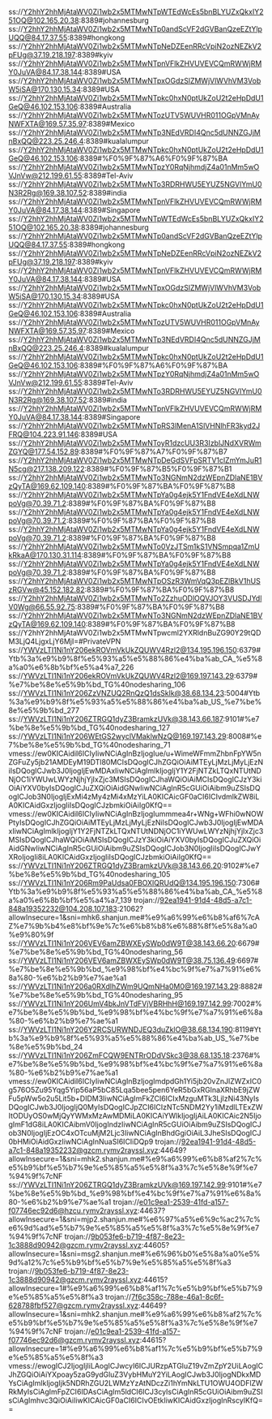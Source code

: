 ss://Y2hhY2hhMjAtaWV0Zi1wb2x5MTMwNTpWTEdWcEs5bnBLYUZxQkxIY251OQ@102.165.20.38:8389#johannesburg
ss://Y2hhY2hhMjAtaWV0Zi1wb2x5MTMwNTp0andScVF2dGVBanQzeEZtYlpUQQ@84.17.37.55:8389#hongkong
ss://Y2hhY2hhMjAtaWV0Zi1wb2x5MTMwNTpNeDZEenRRcVpiN2ozNEZkV2pFUg@37.19.218.197:8389#kyiv
ss://Y2hhY2hhMjAtaWV0Zi1wb2x5MTMwNTpnVFlkZHVUVEVCQmRWWjRMY0JuVA@84.17.38.144:8389#USA
ss://Y2hhY2hhMjAtaWV0Zi1wb2x5MTMwNTpxOGdzSlZMWjVlWVhVM3VobW5iSA@170.130.15.34:8389#USA
ss://Y2hhY2hhMjAtaWV0Zi1wb2x5MTMwNTpkc0hxN0ptUkZoU2t2eHpDdU1GeQ@46.102.153.106:8389#Australia
ss://Y2hhY2hhMjAtaWV0Zi1wb2x5MTMwNTozUTV5WUVHR011OGpVMnAyNWFXTA@169.57.35.97:8389#Mexico
ss://Y2hhY2hhMjAtaWV0Zi1wb2x5MTMwNTp3NEdVRDI4Qnc5dUNNZGJjMnBxQQ@223.25.246.4:8389#kualalumpur
ss://Y2hhY2hhMjAtaWV0Zi1wb2x5MTMwNTpkc0hxN0ptUkZoU2t2eHpDdU1GeQ@46.102.153.106:8389#%F0%9F%87%A6%F0%9F%87%BA
ss://Y2hhY2hhMjAtaWV0Zi1wb2x5MTMwNTpzY0RqNjhmdjZ4a01nMm5wOVJnVw@212.199.61.55:8389#Tel-Aviv
ss://Y2hhY2hhMjAtaWV0Zi1wb2x5MTMwNTo3RDRHWU5EYUZ5NGVlYmU0N3R2Rg@169.38.107.52:8389#india
ss://Y2hhY2hhMjAtaWV0Zi1wb2x5MTMwNTpnVFlkZHVUVEVCQmRWWjRMY0JuVA@84.17.38.144:8389#Singapore
ss://Y2hhY2hhMjAtaWV0Zi1wb2x5MTMwNTpWTEdWcEs5bnBLYUZxQkxIY251OQ@102.165.20.38:8389#johannesburg
ss://Y2hhY2hhMjAtaWV0Zi1wb2x5MTMwNTp0andScVF2dGVBanQzeEZtYlpUQQ@84.17.37.55:8389#hongkong
ss://Y2hhY2hhMjAtaWV0Zi1wb2x5MTMwNTpNeDZEenRRcVpiN2ozNEZkV2pFUg@37.19.218.197:8389#kyiv
ss://Y2hhY2hhMjAtaWV0Zi1wb2x5MTMwNTpnVFlkZHVUVEVCQmRWWjRMY0JuVA@84.17.38.144:8389#USA
ss://Y2hhY2hhMjAtaWV0Zi1wb2x5MTMwNTpxOGdzSlZMWjVlWVhVM3VobW5iSA@170.130.15.34:8389#USA
ss://Y2hhY2hhMjAtaWV0Zi1wb2x5MTMwNTpkc0hxN0ptUkZoU2t2eHpDdU1GeQ@46.102.153.106:8389#Australia
ss://Y2hhY2hhMjAtaWV0Zi1wb2x5MTMwNTozUTV5WUVHR011OGpVMnAyNWFXTA@169.57.35.97:8389#Mexico
ss://Y2hhY2hhMjAtaWV0Zi1wb2x5MTMwNTp3NEdVRDI4Qnc5dUNNZGJjMnBxQQ@223.25.246.4:8389#kualalumpur
ss://Y2hhY2hhMjAtaWV0Zi1wb2x5MTMwNTpkc0hxN0ptUkZoU2t2eHpDdU1GeQ@46.102.153.106:8389#%F0%9F%87%A6%F0%9F%87%BA
ss://Y2hhY2hhMjAtaWV0Zi1wb2x5MTMwNTpzY0RqNjhmdjZ4a01nMm5wOVJnVw@212.199.61.55:8389#Tel-Aviv
ss://Y2hhY2hhMjAtaWV0Zi1wb2x5MTMwNTo3RDRHWU5EYUZ5NGVlYmU0N3R2Rg@169.38.107.52:8389#india
ss://Y2hhY2hhMjAtaWV0Zi1wb2x5MTMwNTpnVFlkZHVUVEVCQmRWWjRMY0JuVA@84.17.38.144:8389#Singapore
ss://Y2hhY2hhMjAtaWV0Zi1wb2x5MTMwNTpRS3lMenA1SlVHNlhFR3kyd2JFRQ@104.223.91.146:8389#USA
ss://Y2hhY2hhMjAtaWV0Zi1wb2x5MTMwNToyR1dzcUU3R3IzblJNdXVRWmZGYQ@177.54.152.89:8389#%F0%9F%87%A7%F0%9F%87%B7
ss://Y2hhY2hhMjAtaWV0Zi1wb2x5MTMwNTpDeGdSVFpSRTV1clZmYmJuR1N5cg@217.138.209.122:8389#%F0%9F%87%B5%F0%9F%87%B1
ss://Y2hhY2hhMjAtaWV0Zi1wb2x5MTMwNTo3NGNmN2dzWEpnZDlaNE1BVzQyTA@169.62.109.140:8389#%F0%9F%87%BA%F0%9F%87%B8
ss://Y2hhY2hhMjAtaWV0Zi1wb2x5MTMwNTpYa0g4ejk5Y1FndVE4eXdLNWpoVg@70.39.71.2:8389#%F0%9F%87%BA%F0%9F%87%B8
ss://Y2hhY2hhMjAtaWV0Zi1wb2x5MTMwNTpYa0g4ejk5Y1FndVE4eXdLNWpoVg@70.39.71.2:8389#%F0%9F%87%BA%F0%9F%87%B8
ss://Y2hhY2hhMjAtaWV0Zi1wb2x5MTMwNTpYa0g4ejk5Y1FndVE4eXdLNWpoVg@70.39.71.2:8389#%F0%9F%87%BA%F0%9F%87%B8
ss://Y2hhY2hhMjAtaWV0Zi1wb2x5MTMwNTo0VzJTSm1kS1VNSmpqa1ZmUkRkaA@170.130.31.114:8389#%F0%9F%87%BA%F0%9F%87%B8
ss://Y2hhY2hhMjAtaWV0Zi1wb2x5MTMwNTpYa0g4ejk5Y1FndVE4eXdLNWpoVg@70.39.71.2:8389#%F0%9F%87%BA%F0%9F%87%B8
ss://Y2hhY2hhMjAtaWV0Zi1wb2x5MTMwNTpOSzR3WmVqQ3pEZlBkV1hUSzRGVw@45.152.182.82:8389#%F0%9F%87%BA%F0%9F%87%B8
ss://Y2hhY2hhMjAtaWV0Zi1wb2x5MTMwNTo2ZzhuODlOQVJOY3VUSDJYdlV0Wg@66.55.92.75:8389#%F0%9F%87%BA%F0%9F%87%B8
ss://Y2hhY2hhMjAtaWV0Zi1wb2x5MTMwNTo3NGNmN2dzWEpnZDlaNE1BVzQyTA@169.62.109.140:8389#%F0%9F%87%BA%F0%9F%87%B8
ss://Y2hhY2hhMjAtaWV0Zi1wb2x5MTMwNTpwcml2YXRldnBuZG90Y29tQDM3LjQ4LjgxLjY6MjI=#PrivateVPN
ss://YWVzLTI1Ni1nY206ekROVmVkUkZQUWV4Rzl2@134.195.196.150:6379#Ytb%3a%e9%b9%8f%e5%93%a5%e5%88%86%e4%ba%ab_CA_%e5%8a%a0%e6%8b%bf%e5%a4%a7_226
ss://YWVzLTI1Ni1nY206ekROVmVkUkZQUWV4Rzl2@169.197.143.29:6379#%e7%be%8e%e5%9b%bd_TG%40nodesharing_106
ss://YWVzLTI1Ni1nY206ZzVNZUQ2RnQzQ1dsSklk@38.68.134.23:5004#Ytb%3a%e9%b9%8f%e5%93%a5%e5%88%86%e4%ba%ab_US_%e7%be%8e%e5%9b%bd_277
ss://YWVzLTI1Ni1nY206ZTRGQ1dyZ3BramkzUVk@38.143.66.187:9101#%e7%be%8e%e5%9b%bd_TG%40nodesharing_127
ss://YWVzLTI1Ni1nY206WEtGS2wyclVMaklwNzQ@169.197.143.29:8008#%e7%be%8e%e5%9b%bd_TG%40nodesharing_71
vmess://ew0KICAidiI6ICIyIiwNCiAgInBzIjogIue/u+WimeWFmmZhbnFpYW5nZGFuZy5jb21AMDEyM19DTl80MCIsDQogICJhZGQiOiAiMTEyLjMzLjMyLjEzNiIsDQogICJwb3J0IjogIjEwMDAxIiwNCiAgImlkIjogIjY1Y2FjNTZkLTQxNTUtNDNjOC1iYWUwLWYzNjhjYjIxZjc3MSIsDQogICJhaWQiOiAiMCIsDQogICJzY3kiOiAiYXV0byIsDQogICJuZXQiOiAidGNwIiwNCiAgInR5cGUiOiAibm9uZSIsDQogICJob3N0IjogIjExMi4zMy4zMi4xMzYiLA0KICAicGF0aCI6ICIvdmlkZW8iLA0KICAidGxzIjogIiIsDQogICJzbmkiOiAiIg0KfQ==
vmess://ew0KICAidiI6ICIyIiwNCiAgInBzIjogIummmea4r+WNg+WFhi0wNOWPtyIsDQogICJhZGQiOiAiMTEyLjMzLjMyLjEzNiIsDQogICJwb3J0IjogIjEwMDAxIiwNCiAgImlkIjogIjY1Y2FjNTZkLTQxNTUtNDNjOC1iYWUwLWYzNjhjYjIxZjc3MSIsDQogICJhaWQiOiAiMSIsDQogICJzY3kiOiAiYXV0byIsDQogICJuZXQiOiAidGNwIiwNCiAgInR5cGUiOiAibm9uZSIsDQogICJob3N0IjogIiIsDQogICJwYXRoIjogIi8iLA0KICAidGxzIjogIiIsDQogICJzbmkiOiAiIg0KfQ==
ss://YWVzLTI1Ni1nY206ZTRGQ1dyZ3BramkzUVk@38.143.66.20:9102#%e7%be%8e%e5%9b%bd_TG%40nodesharing_105
ss://YWVzLTI1Ni1nY206Rm9PaUdsa0FBOXlQRUdQ@134.195.196.150:7306#Ytb%3a%e9%b9%8f%e5%93%a5%e5%88%86%e4%ba%ab_CA_%e5%8a%a0%e6%8b%bf%e5%a4%a7_139
trojan://92ea1941-91d4-48d5-a7c1-848a19352232@104.208.107.183:21062?allowInsecure=1&sni=mhk6.shanjun.me#%e9%a6%99%e6%b8%af6%7cAZ%e7%9b%b4%e8%bf%9e%7c%e6%b8%b8%e6%88%8f%e5%8a%a0%e9%80%9f
ss://YWVzLTI1Ni1nY206VEV6amZBWXEySWp0dW9T@38.143.66.20:6679#%e7%be%8e%e5%9b%bd_TG%40nodesharing_56
ss://YWVzLTI1Ni1nY206VEV6amZBWXEySWp0dW9T@38.75.136.49:6697#%e7%be%8e%e5%9b%bd_%e9%98%bf%e4%bc%9f%e7%a7%91%e6%8a%80-%e6%b2%b9%e7%ae%a1
ss://YWVzLTI1Ni1nY206a0RXdlhZWm9UQmNHa0M0@169.197.143.29:8882#%e7%be%8e%e5%9b%bd_TG%40nodesharing_95
ss://YWVzLTI1Ni1nY206UmV4bkJnVTdFVjVBRHhH@169.197.142.99:7002#%e7%be%8e%e5%9b%bd_%e9%98%bf%e4%bc%9f%e7%a7%91%e6%8a%80-%e6%b2%b9%e7%ae%a1
ss://YWVzLTI1Ni1nY206Y2RCSURWNDJEQ3duZklO@38.68.134.190:8119#Ytb%3a%e9%b9%8f%e5%93%a5%e5%88%86%e4%ba%ab_US_%e7%be%8e%e5%9b%bd_24
ss://YWVzLTI1Ni1nY206ZmFCQW9ENTRrODdVSkc3@38.68.135.18:2376#%e7%be%8e%e5%9b%bd_%e9%98%bf%e4%bc%9f%e7%a7%91%e6%8a%80-%e6%b2%b9%e7%ae%a1
vmess://ew0KICAidiI6ICIyIiwNCiAgInBzIjogImdpdGh1Yi5jb20vZnJlZWZxIC0g576O5Zu95Yqg5Yip56aP5bC85Lqa5bee5pen6YeR5bGxRGlnaXRhbE9jZWFu5pWw5o2u5Lit5b+DIDM3IiwNCiAgImFkZCI6ICIxMzguMTk3LjIzNi43NyIsDQogICJwb3J0IjogIjQ0MyIsDQogICJpZCI6ICIzNTc5NDM2Yy1iMzdlLTExZWItODUyOS0wMjQyYWMxMzAwMDMiLA0KICAiYWlkIjogIjAiLA0KICAic2N5IjogImF1dG8iLA0KICAibmV0IjogIndzIiwNCiAgInR5cGUiOiAibm9uZSIsDQogICJob3N0IjogIjEzOC4xOTcuMjM2Ljc3IiwNCiAgInBhdGgiOiAiL3JheSIsDQogICJ0bHMiOiAidGxzIiwNCiAgInNuaSI6ICIiDQp9
trojan://92ea1941-91d4-48d5-a7c1-848a19352232@gzcm.rymv2rayssl.xyz:44649?allowInsecure=1&sni=mhk2.shanjun.me#%e9%a6%99%e6%b8%af2%7c%e5%b9%bf%e5%b7%9e%e5%85%a5%e5%8f%a3%7c%e5%8e%9f%e7%94%9f%7cNF
ss://YWVzLTI1Ni1nY206ZTRGQ1dyZ3BramkzUVk@169.197.142.99:9101#%e7%be%8e%e5%9b%bd_%e9%98%bf%e4%bc%9f%e7%a7%91%e6%8a%80-%e6%b2%b9%e7%ae%a1
trojan://e01c9ea1-2539-41fd-a157-f07746ec92d6@hzcu.rymv2rayssl.xyz:44637?allowInsecure=1&sni=mjp2.shanjun.me#%e6%97%a5%e6%9c%ac2%7c%e6%9d%ad%e5%b7%9e%e5%85%a5%e5%8f%a3%7c%e5%8e%9f%e7%94%9f%7cNF
trojan://9b053fe6-b719-4f87-8e23-1c3888d90942@gzcm.rymv2rayssl.xyz:44605?allowInsecure=1&sni=msg2.shanjun.me#%e6%96%b0%e5%8a%a0%e5%9d%a12%7c%e5%b9%bf%e5%b7%9e%e5%85%a5%e5%8f%a3
trojan://9b053fe6-b719-4f87-8e23-1c3888d90942@gzcm.rymv2rayssl.xyz:44615?allowInsecure=1#%e9%a6%99%e6%b8%af1%7c%e5%b9%bf%e5%b7%9e%e5%85%a5%e5%8f%a3
trojan://7f6c358c-788e-46a1-8c6f-628788fbf527@gzcm.rymv2rayssl.xyz:44649?allowInsecure=1&sni=mhk2.shanjun.me#%e9%a6%99%e6%b8%af2%7c%e5%b9%bf%e5%b7%9e%e5%85%a5%e5%8f%a3%7c%e5%8e%9f%e7%94%9f%7cNF
trojan://e01c9ea1-2539-41fd-a157-f07746ec92d6@gzcm.rymv2rayssl.xyz:44615?allowInsecure=1#%e9%a6%99%e6%b8%af1%7c%e5%b9%bf%e5%b7%9e%e5%85%a5%e5%8f%a3
vmess://ewogICJ2IjogIjIiLAogICJwcyI6ICJURzpATGluZ19vZmZpY2UiLAogICJhZGQiOiAiYXpoay5zaG9ydGluZ3VybHMuY2YiLAogICJwb3J0IjogNDkxMDYsCiAgImlkIjogIjk5NDRhZGU2LWMzYzAtNDczZi1hYmNkLTU1OWU4ODFlZWRkMyIsCiAgImFpZCI6IDAsCiAgIm5ldCI6ICJ3cyIsCiAgInR5cGUiOiAibm9uZSIsCiAgImhvc3QiOiAiIiwKICAicGF0aCI6ICIvOEtkIiwKICAidGxzIjogInRscyIKfQ==
